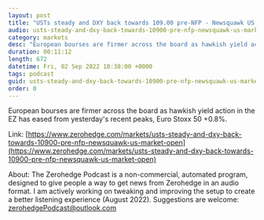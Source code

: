 ```yaml
---
layout: post
title: "USTs steady and DXY back towards 109.00 pre-NFP - Newsquawk US Market Open"
audio: usts-steady-and-dxy-back-towards-10900-pre-nfp-newsquawk-us-market-open-0
category: markets
desc: "European bourses are firmer across the board as hawkish yield action in the EZ has eased from yesterday's recent peaks, Euro Stoxx 50 +0.8%."
duration: 00:11:12
length: 672
datetime: Fri, 02 Sep 2022 10:38:00 +0000
tags: podcast
guid: usts-steady-and-dxy-back-towards-10900-pre-nfp-newsquawk-us-market-open-0
order: 0
---
```

European bourses are firmer across the board as hawkish yield action in the EZ has eased from yesterday's recent peaks, Euro Stoxx 50 +0.8%.

Link: [https://www.zerohedge.com/markets/usts-steady-and-dxy-back-towards-10900-pre-nfp-newsquawk-us-market-open](https://www.zerohedge.com/markets/usts-steady-and-dxy-back-towards-10900-pre-nfp-newsquawk-us-market-open)

About: The Zerohedge Podcast is a non-commercial, automated program, designed to give people a way to get news from Zerohedge in an audio format.  I am actively working on tweaking and improving the setup to create a better listening experience (August 2022).  Suggestions are welcome: [zerohedgePodcast@outlook.com](mailto:zerohedgePodcast@outlook.com)